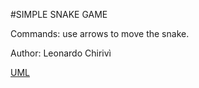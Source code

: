 #SIMPLE SNAKE GAME

Commands: use arrows to move the snake.

Author: Leonardo Chirivì

[UML](https://github.com/LeonardoChirivi/Java-Games/blob/master/Snake/UML.pdf)
